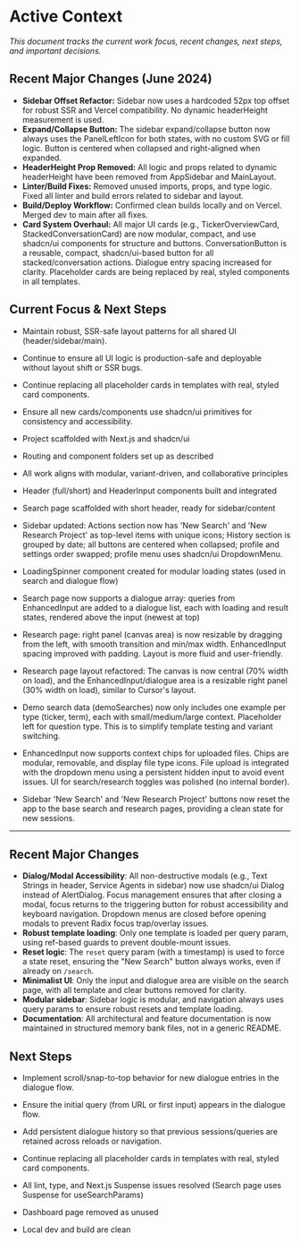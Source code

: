 # Active Context

_This document tracks the current work focus, recent changes, next steps, and important decisions._

## Recent Major Changes (June 2024)
- **Sidebar Offset Refactor:** Sidebar now uses a hardcoded 52px top offset for robust SSR and Vercel compatibility. No dynamic headerHeight measurement is used.
- **Expand/Collapse Button:** The sidebar expand/collapse button now always uses the PanelLeftIcon for both states, with no custom SVG or fill logic. Button is centered when collapsed and right-aligned when expanded.
- **HeaderHeight Prop Removed:** All logic and props related to dynamic headerHeight have been removed from AppSidebar and MainLayout.
- **Linter/Build Fixes:** Removed unused imports, props, and type logic. Fixed all linter and build errors related to sidebar and layout.
- **Build/Deploy Workflow:** Confirmed clean builds locally and on Vercel. Merged dev to main after all fixes.
- **Card System Overhaul:** All major UI cards (e.g., TickerOverviewCard, StackedConversationCard) are now modular, compact, and use shadcn/ui components for structure and buttons. ConversationButton is a reusable, compact, shadcn/ui-based button for all stacked/conversation actions. Dialogue entry spacing increased for clarity. Placeholder cards are being replaced by real, styled components in all templates.

## Current Focus & Next Steps
- Maintain robust, SSR-safe layout patterns for all shared UI (header/sidebar/main).
- Continue to ensure all UI logic is production-safe and deployable without layout shift or SSR bugs.
- Continue replacing all placeholder cards in templates with real, styled card components.
- Ensure all new cards/components use shadcn/ui primitives for consistency and accessibility.

- Project scaffolded with Next.js and shadcn/ui
- Routing and component folders set up as described
- All work aligns with modular, variant-driven, and collaborative principles

- Header (full/short) and HeaderInput components built and integrated
- Search page scaffolded with short header, ready for sidebar/content
- Sidebar updated: Actions section now has 'New Search' and 'New Research Project' as top-level items with unique icons; History section is grouped by date; all buttons are centered when collapsed; profile and settings order swapped; profile menu uses shadcn/ui DropdownMenu.
- LoadingSpinner component created for modular loading states (used in search and dialogue flow)
- Search page now supports a dialogue array: queries from EnhancedInput are added to a dialogue list, each with loading and result states, rendered above the input (newest at top)
- Research page: right panel (canvas area) is now resizable by dragging from the left, with smooth transition and min/max width. EnhancedInput spacing improved with padding. Layout is more fluid and user-friendly.
- Research page layout refactored: The canvas is now central (70% width on load), and the EnhancedInput/dialogue area is a resizable right panel (30% width on load), similar to Cursor's layout.
- Demo search data (demoSearches) now only includes one example per type (ticker, term), each with small/medium/large context. Placeholder left for question type. This is to simplify template testing and variant switching.
- EnhancedInput now supports context chips for uploaded files. Chips are modular, removable, and display file type icons. File upload is integrated with the dropdown menu using a persistent hidden input to avoid event issues. UI for search/research toggles was polished (no internal border).
- Sidebar 'New Search' and 'New Research Project' buttons now reset the app to the base search and research pages, providing a clean state for new sessions.

---

## Recent Major Changes
- **Dialog/Modal Accessibility**: All non-destructive modals (e.g., Text Strings in header, Service Agents in sidebar) now use shadcn/ui Dialog instead of AlertDialog. Focus management ensures that after closing a modal, focus returns to the triggering button for robust accessibility and keyboard navigation. Dropdown menus are closed before opening modals to prevent Radix focus trap/overlay issues.
- **Robust template loading**: Only one template is loaded per query param, using ref-based guards to prevent double-mount issues.
- **Reset logic**: The `reset` query param (with a timestamp) is used to force a state reset, ensuring the "New Search" button always works, even if already on `/search`.
- **Minimalist UI**: Only the input and dialogue area are visible on the search page, with all template and clear buttons removed for clarity.
- **Modular sidebar**: Sidebar logic is modular, and navigation always uses query params to ensure robust resets and template loading.
- **Documentation**: All architectural and feature documentation is now maintained in structured memory bank files, not in a generic README.

## Next Steps
- Implement scroll/snap-to-top behavior for new dialogue entries in the dialogue flow.
- Ensure the initial query (from URL or first input) appears in the dialogue flow.
- Add persistent dialogue history so that previous sessions/queries are retained across reloads or navigation.
- Continue replacing all placeholder cards in templates with real, styled card components.

- All lint, type, and Next.js Suspense issues resolved (Search page uses Suspense for useSearchParams)
- Dashboard page removed as unused
- Local dev and build are clean 